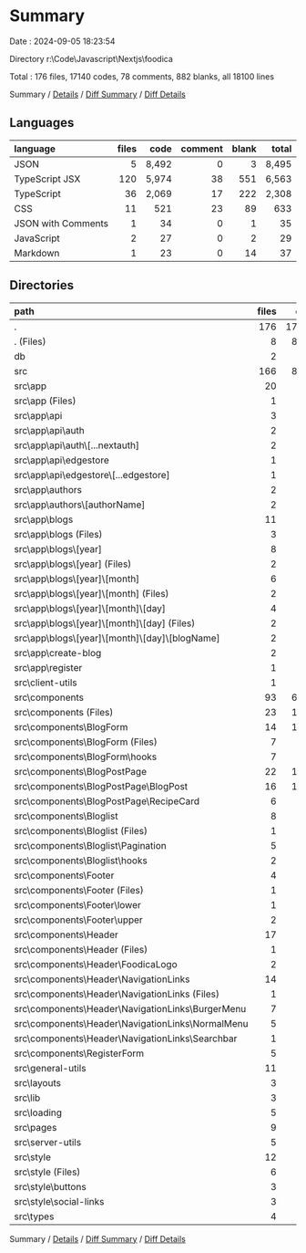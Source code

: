 # Summary

Date : 2024-09-05 18:23:54

Directory r:\\Code\\Javascript\\Nextjs\\foodica

Total : 176 files,  17140 codes, 78 comments, 882 blanks, all 18100 lines

Summary / [Details](details.md) / [Diff Summary](diff.md) / [Diff Details](diff-details.md)

## Languages
| language | files | code | comment | blank | total |
| :--- | ---: | ---: | ---: | ---: | ---: |
| JSON | 5 | 8,492 | 0 | 3 | 8,495 |
| TypeScript JSX | 120 | 5,974 | 38 | 551 | 6,563 |
| TypeScript | 36 | 2,069 | 17 | 222 | 2,308 |
| CSS | 11 | 521 | 23 | 89 | 633 |
| JSON with Comments | 1 | 34 | 0 | 1 | 35 |
| JavaScript | 2 | 27 | 0 | 2 | 29 |
| Markdown | 1 | 23 | 0 | 14 | 37 |

## Directories
| path | files | code | comment | blank | total |
| :--- | ---: | ---: | ---: | ---: | ---: |
| . | 176 | 17,140 | 78 | 882 | 18,100 |
| . (Files) | 8 | 8,593 | 0 | 24 | 8,617 |
| db | 2 | 2 | 0 | 0 | 2 |
| src | 166 | 8,545 | 78 | 858 | 9,481 |
| src\\app | 20 | 122 | 0 | 42 | 164 |
| src\\app (Files) | 1 | 2 | 0 | 2 | 4 |
| src\\app\\api | 3 | 88 | 0 | 12 | 100 |
| src\\app\\api\\auth | 2 | 86 | 0 | 9 | 95 |
| src\\app\\api\\auth\\[...nextauth] | 2 | 86 | 0 | 9 | 95 |
| src\\app\\api\\edgestore | 1 | 2 | 0 | 3 | 5 |
| src\\app\\api\\edgestore\\[...edgestore] | 1 | 2 | 0 | 3 | 5 |
| src\\app\\authors | 2 | 4 | 0 | 3 | 7 |
| src\\app\\authors\\[authorName] | 2 | 4 | 0 | 3 | 7 |
| src\\app\\blogs | 11 | 22 | 0 | 21 | 43 |
| src\\app\\blogs (Files) | 3 | 6 | 0 | 6 | 12 |
| src\\app\\blogs\\[year] | 8 | 16 | 0 | 15 | 31 |
| src\\app\\blogs\\[year] (Files) | 2 | 4 | 0 | 4 | 8 |
| src\\app\\blogs\\[year]\\[month] | 6 | 12 | 0 | 11 | 23 |
| src\\app\\blogs\\[year]\\[month] (Files) | 2 | 4 | 0 | 3 | 7 |
| src\\app\\blogs\\[year]\\[month]\\[day] | 4 | 8 | 0 | 8 | 16 |
| src\\app\\blogs\\[year]\\[month]\\[day] (Files) | 2 | 4 | 0 | 4 | 8 |
| src\\app\\blogs\\[year]\\[month]\\[day]\\[blogName] | 2 | 4 | 0 | 4 | 8 |
| src\\app\\create-blog | 2 | 4 | 0 | 3 | 7 |
| src\\app\\register | 1 | 2 | 0 | 1 | 3 |
| src\\client-utils | 1 | 22 | 0 | 4 | 26 |
| src\\components | 93 | 6,188 | 38 | 525 | 6,751 |
| src\\components (Files) | 23 | 1,522 | 23 | 108 | 1,653 |
| src\\components\\BlogForm | 14 | 1,258 | 1 | 91 | 1,350 |
| src\\components\\BlogForm (Files) | 7 | 762 | 1 | 42 | 805 |
| src\\components\\BlogForm\\hooks | 7 | 496 | 0 | 49 | 545 |
| src\\components\\BlogPostPage | 22 | 1,717 | 4 | 162 | 1,883 |
| src\\components\\BlogPostPage\\BlogPost | 16 | 1,287 | 1 | 127 | 1,415 |
| src\\components\\BlogPostPage\\RecipeCard | 6 | 430 | 3 | 35 | 468 |
| src\\components\\Bloglist | 8 | 287 | 0 | 31 | 318 |
| src\\components\\Bloglist (Files) | 1 | 70 | 0 | 7 | 77 |
| src\\components\\Bloglist\\Pagination | 5 | 181 | 0 | 17 | 198 |
| src\\components\\Bloglist\\hooks | 2 | 36 | 0 | 7 | 43 |
| src\\components\\Footer | 4 | 112 | 0 | 8 | 120 |
| src\\components\\Footer (Files) | 1 | 14 | 0 | 2 | 16 |
| src\\components\\Footer\\lower | 1 | 32 | 0 | 2 | 34 |
| src\\components\\Footer\\upper | 2 | 66 | 0 | 4 | 70 |
| src\\components\\Header | 17 | 657 | 0 | 72 | 729 |
| src\\components\\Header (Files) | 1 | 25 | 0 | 4 | 29 |
| src\\components\\Header\\FoodicaLogo | 2 | 159 | 0 | 10 | 169 |
| src\\components\\Header\\NavigationLinks | 14 | 473 | 0 | 58 | 531 |
| src\\components\\Header\\NavigationLinks (Files) | 1 | 24 | 0 | 3 | 27 |
| src\\components\\Header\\NavigationLinks\\BurgerMenu | 7 | 281 | 0 | 32 | 313 |
| src\\components\\Header\\NavigationLinks\\NormalMenu | 5 | 129 | 0 | 16 | 145 |
| src\\components\\Header\\NavigationLinks\\Searchbar | 1 | 39 | 0 | 7 | 46 |
| src\\components\\RegisterForm | 5 | 635 | 10 | 53 | 698 |
| src\\general-utils | 11 | 589 | 1 | 45 | 635 |
| src\\layouts | 3 | 69 | 0 | 5 | 74 |
| src\\lib | 3 | 36 | 6 | 15 | 57 |
| src\\loading | 5 | 80 | 0 | 11 | 91 |
| src\\pages | 9 | 228 | 0 | 27 | 255 |
| src\\server-utils | 5 | 505 | 9 | 79 | 593 |
| src\\style | 12 | 548 | 23 | 93 | 664 |
| src\\style (Files) | 6 | 172 | 6 | 30 | 208 |
| src\\style\\buttons | 3 | 171 | 4 | 24 | 199 |
| src\\style\\social-links | 3 | 205 | 13 | 39 | 257 |
| src\\types | 4 | 158 | 1 | 12 | 171 |

Summary / [Details](details.md) / [Diff Summary](diff.md) / [Diff Details](diff-details.md)